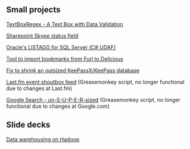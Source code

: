 ## Small projects

[TextBoxRegex - A Text Box with Data Validation](http://www.codeproject.com/Articles/8413/TextBoxRegex-A-Text-Box-with-Data-Validation)

[Sharepoint Skype status field](https://skypestatusfield.codeplex.com/)

[Oracle's LISTAGG for SQL Server (C# UDAF)](http://chopeen.blogspot.com/2007/05/sql-clr-user-defined-aggregate-notes-on.html)

[Tool to import bookmarks from Furl to Delicious](http://chopeen.blogspot.com/2009/01/furl2delicious-tool-to-import-bookmarks.html)

[Fix to shrink an outsized KeePassX/KeePass database](http://chopeen.blogspot.com/2008/03/shrinking-outsized-keepassxkeepass.html)

[Last.fm event shoutbox feed](http://userscripts-mirror.org/scripts/show/28453) (Greasemonkey script, no longer functional due to changes at Last.fm)

[Google Search - un-S-U-P-E-R-sized](http://userscripts-mirror.org/scripts/show/57449) (Greasemonkey script, no longer functional due to changes at Google.com)

## Slide decks

[Data warehousing on Hadoop](http://www.cs.put.poznan.pl/events/Roche-DW-Hadoop.pdf)

